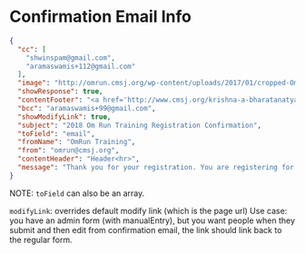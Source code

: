 # Confirmation Email Info

```json
{
  "cc": [
    "shwinspam@gmail.com",
    "aramaswamis+112@gmail.com"
  ],
  "image": "http://omrun.cmsj.org/wp-content/uploads/2017/01/cropped-Om-run-512px.png",
  "showResponse": true,
  "contentFooter": "<a href='http://www.cmsj.org/krishna-a-bharatanatyam-show/'><img src='https://omrun.cmsj.org/wp-content/uploads/2018/02/Krishna.jpg'></a>",
  "bcc": "aramaswamis+99@gmail.com",
  "showModifyLink": true,
  "subject": "2018 Om Run Training Registration Confirmation",
  "toField": "email",
  "fromName": "OmRun Training",
  "from": "omrun@cmsj.org",
  "contentHeader": "Header<hr>",
  "message": "Thank you for your registration. You are registering for Training and Not for OmRun; OmRun registration will open in the first quarter of 2018."
}
```

NOTE: ```toField``` can also be an array.

`modifyLink`: overrides default modify link (which is the page url)
Use case: you have an admin form (with manualEntry), but you want people when they submit and then edit from confirmation email, the link should link back to the regular form.
